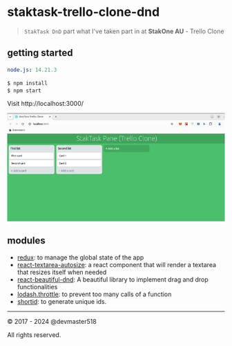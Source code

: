 # staktask-trello-clone-dnd

> `StakTask DnD` part what I've taken part in at **StakOne AU** - Trello Clone

## getting started

```yaml
node.js: 14.21.3
```

```bash
$ npm install
$ npm start
```

Visit http://localhost:3000/

![StakTask Trello Clone](screenshot.png)

## modules

- [redux](https://redux.js.org): to manage the global state of the app
- [react-textarea-autosize](https://github.com/andreypopp/react-textarea-autosize): a react component that will render a textarea that resizes itself when needed
- [react-beautiful-dnd](https://github.com/atlassian/react-beautiful-dnd): A beautiful library to implement drag and drop functionalities
- [lodash.throttle](https://www.npmjs.com/package/lodash.throttle): to prevent too many calls of a function
- [shortid](https://github.com/dylang/shortid): to generate unique ids.

---

&copy; 2017 - 2024 @devmaster518

All rights reserved.
